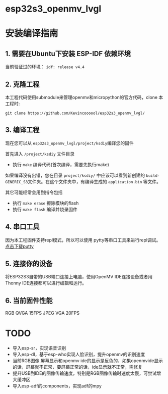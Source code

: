 # esp32s3_openmv_lvgl
 
# 安装编译指南 #

## 1. 需要在Ubuntu下安装 ESP-IDF 依赖环境 ##
   当前验证过的环境：
   `idf: release v4.4`

## 2. 克隆工程 ##

   本工程代码使用submodule来管理openmv和micropython的官方代码，clone 本工程时:

   `git clone https://github.com/Kevincoooool/esp32s3_openmv_lvgl/`

## 3. 编译工程 ##

   现在您可以从 `esp32s3_openmv_lvgl/project/ksdiy`编译您的固件
   
   首先进入 `/project/ksdiy` 文件目录

   - 执行 `make` 编译代码(首次编译，需要先执行make)
   
   如果编译没有出错，您在目录 `project/ksdiy/` 中应该可以看到新创建的 `build-GENERIC_S3`文件夹。在这个文件夹中，有编译生成的 `application.bin` 等文件。
   
   其它可能经常会用到指令包括

   - 执行 `make erase` 擦除模块的flash
   - 执行 `make flash` 编译并烧录固件

## 4. 串口工具 ##
   因为本工程固件支持repl模式，所以可以使用 pytty等串口工具来进行repl调试。
   [点击下载putty](https://www.chiark.greenend.org.uk/~sgtatham/putty/latest.html)

## 5. 连接你的设备 ##

 将ESP32S3自带的USB端口连接上电脑，使用OpenMV IDE连接设备或者用Thonny IDE连接都可以进行编辑和运行。
 
## 6. 当前固件性能 ##

 RGB QVGA 15FPS
 JPEG VGA 20FPS
 
# TODO #

- 导入esp-sr，实现语音识别
- 导入esp-dl，基于esp-who实现人脸识别，提升openmv的识别速度
- 当前RGB图像 屏幕显示和openmv ide的显示是反色的，如果openmvide显示的话，屏幕就不正常，要屏幕正常的话，ide显示就不正常，需修复
- 提升USB到IDE的图像传输速度，特别是RGB图像传输时速度太慢，可尝试增大缓冲区
- 导入esp-adf的components，实现adf的mpy
